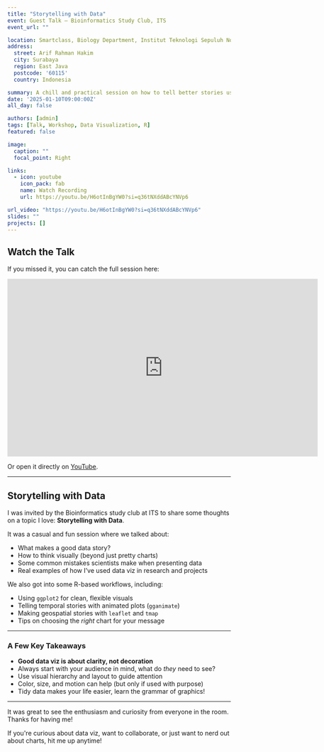 ```yaml
---
title: "Storytelling with Data"
event: Guest Talk – Bioinformatics Study Club, ITS
event_url: ""

location: Smartclass, Biology Department, Institut Teknologi Sepuluh Nopember
address:
  street: Arif Rahman Hakim
  city: Surabaya
  region: East Java
  postcode: '60115'
  country: Indonesia

summary: A chill and practical session on how to tell better stories using data, especially for students in science and bioinformatics.
date: '2025-01-10T09:00:00Z'
all_day: false

authors: [admin]
tags: [Talk, Workshop, Data Visualization, R]
featured: false

image: 
  caption: ""
  focal_point: Right

links:
  - icon: youtube
    icon_pack: fab
    name: Watch Recording
    url: https://youtu.be/H6otInBgYW0?si=q36tNXddABcYNVp6

url_video: "https://youtu.be/H6otInBgYW0?si=q36tNXddABcYNVp6"
slides: ""
projects: []
---
```


## Watch the Talk

If you missed it, you can catch the full session here:

<iframe width="700" height="400" src="https://www.youtube.com/embed/H6otInBgYW0?si=u85E8px_A986S3sg" title="YouTube video player" frameborder="0" allow="accelerometer; autoplay; clipboard-write; encrypted-media; gyroscope; picture-in-picture; web-share" referrerpolicy="strict-origin-when-cross-origin" allowfullscreen></iframe>

Or open it directly on [YouTube](https://youtu.be/H6otInBgYW0?si=q36tNXddABcYNVp6).

---

## Storytelling with Data  

I was invited by the Bioinformatics study club at ITS to share some thoughts on a topic I love: **Storytelling with Data**.

It was a casual and fun session where we talked about:
- What makes a good data story?
- How to think visually (beyond just pretty charts)
- Some common mistakes scientists make when presenting data
- Real examples of how I’ve used data viz in research and projects

We also got into some R-based workflows, including:
- Using `ggplot2` for clean, flexible visuals
- Telling temporal stories with animated plots (`gganimate`)
- Making geospatial stories with `leaflet` and `tmap`
- Tips on choosing the *right* chart for your message

---

### A Few Key Takeaways

- **Good data viz is about clarity, not decoration**  
- Always start with your audience in mind, what do *they* need to see?
- Use visual hierarchy and layout to guide attention
- Color, size, and motion can help (but only if used with purpose)
- Tidy data makes your life easier, learn the grammar of graphics!

---

It was great to see the enthusiasm and curiosity from everyone in the room. Thanks for having me!

If you're curious about data viz, want to collaborate, or just want to nerd out about charts, hit me up anytime!

